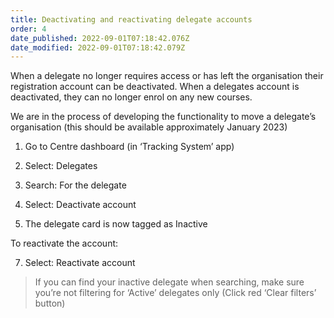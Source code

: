 ```yaml
---
title: Deactivating and reactivating delegate accounts
order: 4
date_published: 2022-09-01T07:18:42.076Z
date_modified: 2022-09-01T07:18:42.079Z
---
```

When a delegate no longer requires access or has left the organisation their registration account can be deactivated. When a delegates account is deactivated, they can no longer enrol on any new courses. ​

We are in the process of developing the functionality to move a delegate’s organisation (this should be available approximately January 2023)​

1. Go to Centre dashboard (in ‘Tracking System’ app) ​

2. Select: Delegates​

3. Search: For the delegate​

4. Select: Deactivate account​

5. The delegate card is now tagged as Inactive​

To reactivate the account:​

7. Select: Reactivate account​

> If you can find your inactive delegate when searching, make sure you’re not filtering for ‘Active’ delegates only (Click red ‘Clear filters’ button)  ​